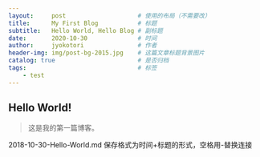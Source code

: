 ```yaml
---
layout:     post                    # 使用的布局（不需要改）
title:      My First Blog           # 标题 
subtitle:   Hello World, Hello Blog # 副标题
date:       2020-10-30              # 时间
author:     jyokotori               # 作者
header-img: img/post-bg-2015.jpg    # 这篇文章标题背景图片
catalog: true                       # 是否归档
tags:                               # 标签
    - test
---
```


## Hello World!
>这是我的第一篇博客。

2018-10-30-Hello-World.md
保存格式为时间+标题的形式，空格用-替换连接
